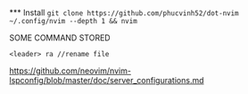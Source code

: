 #
*** Install
`git clone https://github.com/phucvinh52/dot-nvim ~/.config/nvim --depth 1 && nvim`

SOME COMMAND STORED
```
<leader> ra //rename file
```
https://github.com/neovim/nvim-lspconfig/blob/master/doc/server_configurations.md
